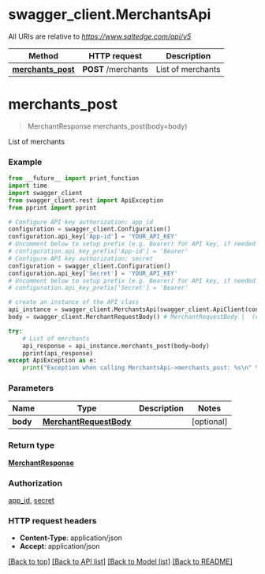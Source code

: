 # swagger_client.MerchantsApi

All URIs are relative to *https://www.saltedge.com/api/v5*

Method | HTTP request | Description
------------- | ------------- | -------------
[**merchants_post**](MerchantsApi.md#merchants_post) | **POST** /merchants | List of merchants

# **merchants_post**
> MerchantResponse merchants_post(body=body)

List of merchants

### Example
```python
from __future__ import print_function
import time
import swagger_client
from swagger_client.rest import ApiException
from pprint import pprint

# Configure API key authorization: app_id
configuration = swagger_client.Configuration()
configuration.api_key['App-id'] = 'YOUR_API_KEY'
# Uncomment below to setup prefix (e.g. Bearer) for API key, if needed
# configuration.api_key_prefix['App-id'] = 'Bearer'
# Configure API key authorization: secret
configuration = swagger_client.Configuration()
configuration.api_key['Secret'] = 'YOUR_API_KEY'
# Uncomment below to setup prefix (e.g. Bearer) for API key, if needed
# configuration.api_key_prefix['Secret'] = 'Bearer'

# create an instance of the API class
api_instance = swagger_client.MerchantsApi(swagger_client.ApiClient(configuration))
body = swagger_client.MerchantRequestBody() # MerchantRequestBody |  (optional)

try:
    # List of merchants
    api_response = api_instance.merchants_post(body=body)
    pprint(api_response)
except ApiException as e:
    print("Exception when calling MerchantsApi->merchants_post: %s\n" % e)
```

### Parameters

Name | Type | Description  | Notes
------------- | ------------- | ------------- | -------------
 **body** | [**MerchantRequestBody**](MerchantRequestBody.md)|  | [optional] 

### Return type

[**MerchantResponse**](MerchantResponse.md)

### Authorization

[app_id](../README.md#app_id), [secret](../README.md#secret)

### HTTP request headers

 - **Content-Type**: application/json
 - **Accept**: application/json

[[Back to top]](#) [[Back to API list]](../README.md#documentation-for-api-endpoints) [[Back to Model list]](../README.md#documentation-for-models) [[Back to README]](../README.md)

